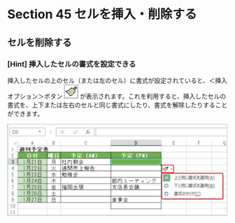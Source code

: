 # Section 45 セルを挿入・削除する

## セルを削除する

### [Hint] 挿入したセルの書式を設定できる

挿入したセルの上のセル（または左のセル）に書式が設定されていると、＜挿入オプション＞ボタン ![](icon_insert_op.png) が表示されます。これを利用すると、挿入したセルの書式を、上下または左右のセルと同じ書式にしたり、書式を解除したりすることができます。

![](004.png)
